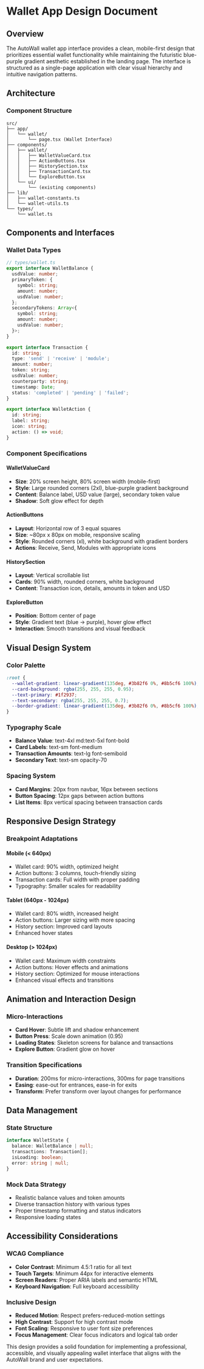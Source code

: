 # Wallet App Design Document

## Overview

The AutoWall wallet app interface provides a clean, mobile-first design that prioritizes essential wallet functionality while maintaining the futuristic blue-purple gradient aesthetic established in the landing page. The interface is structured as a single-page application with clear visual hierarchy and intuitive navigation patterns.

## Architecture

### Component Structure

```
src/
├── app/
│   └── wallet/
│       └── page.tsx (Wallet Interface)
├── components/
│   ├── wallet/
│   │   ├── WalletValueCard.tsx
│   │   ├── ActionButtons.tsx
│   │   ├── HistorySection.tsx
│   │   ├── TransactionCard.tsx
│   │   └── ExploreButton.tsx
│   └── ui/
│       └── (existing components)
├── lib/
│   ├── wallet-constants.ts
│   └── wallet-utils.ts
└── types/
    └── wallet.ts
```

## Components and Interfaces

### Wallet Data Types

```typescript
// types/wallet.ts
export interface WalletBalance {
  usdValue: number;
  primaryToken: {
    symbol: string;
    amount: number;
    usdValue: number;
  };
  secondaryTokens: Array<{
    symbol: string;
    amount: number;
    usdValue: number;
  }>;
}

export interface Transaction {
  id: string;
  type: 'send' | 'receive' | 'module';
  amount: number;
  token: string;
  usdValue: number;
  counterparty: string;
  timestamp: Date;
  status: 'completed' | 'pending' | 'failed';
}

export interface WalletAction {
  id: string;
  label: string;
  icon: string;
  action: () => void;
}
```

### Component Specifications

#### WalletValueCard
- **Size**: 20% screen height, 80% screen width (mobile-first)
- **Style**: Large rounded corners (2xl), blue-purple gradient background
- **Content**: Balance label, USD value (large), secondary token value
- **Shadow**: Soft glow effect for depth

#### ActionButtons
- **Layout**: Horizontal row of 3 equal squares
- **Size**: ~80px x 80px on mobile, responsive scaling
- **Style**: Rounded corners (xl), white background with gradient borders
- **Actions**: Receive, Send, Modules with appropriate icons

#### HistorySection
- **Layout**: Vertical scrollable list
- **Cards**: 90% width, rounded corners, white background
- **Content**: Transaction icon, details, amounts in token and USD

#### ExploreButton
- **Position**: Bottom center of page
- **Style**: Gradient text (blue → purple), hover glow effect
- **Interaction**: Smooth transitions and visual feedback

## Visual Design System

### Color Palette
```css
:root {
  --wallet-gradient: linear-gradient(135deg, #3b82f6 0%, #8b5cf6 100%);
  --card-background: rgba(255, 255, 255, 0.95);
  --text-primary: #1f2937;
  --text-secondary: rgba(255, 255, 255, 0.7);
  --border-gradient: linear-gradient(135deg, #3b82f6 0%, #8b5cf6 100%);
}
```

### Typography Scale
- **Balance Value**: text-4xl md:text-5xl font-bold
- **Card Labels**: text-sm font-medium
- **Transaction Amounts**: text-lg font-semibold
- **Secondary Text**: text-sm opacity-70

### Spacing System
- **Card Margins**: 20px from navbar, 16px between sections
- **Button Spacing**: 12px gaps between action buttons
- **List Items**: 8px vertical spacing between transaction cards

## Responsive Design Strategy

### Breakpoint Adaptations

#### Mobile (< 640px)
- Wallet card: 90% width, optimized height
- Action buttons: 3 columns, touch-friendly sizing
- Transaction cards: Full width with proper padding
- Typography: Smaller scales for readability

#### Tablet (640px - 1024px)
- Wallet card: 80% width, increased height
- Action buttons: Larger sizing with more spacing
- History section: Improved card layouts
- Enhanced hover states

#### Desktop (> 1024px)
- Wallet card: Maximum width constraints
- Action buttons: Hover effects and animations
- History section: Optimized for mouse interactions
- Enhanced visual effects and transitions

## Animation and Interaction Design

### Micro-Interactions
- **Card Hover**: Subtle lift and shadow enhancement
- **Button Press**: Scale down animation (0.95)
- **Loading States**: Skeleton screens for balance and transactions
- **Explore Button**: Gradient glow on hover

### Transition Specifications
- **Duration**: 200ms for micro-interactions, 300ms for page transitions
- **Easing**: ease-out for entrances, ease-in for exits
- **Transform**: Prefer transform over layout changes for performance

## Data Management

### State Structure
```typescript
interface WalletState {
  balance: WalletBalance | null;
  transactions: Transaction[];
  isLoading: boolean;
  error: string | null;
}
```

### Mock Data Strategy
- Realistic balance values and token amounts
- Diverse transaction history with various types
- Proper timestamp formatting and status indicators
- Responsive loading states

## Accessibility Considerations

### WCAG Compliance
- **Color Contrast**: Minimum 4.5:1 ratio for all text
- **Touch Targets**: Minimum 44px for interactive elements
- **Screen Readers**: Proper ARIA labels and semantic HTML
- **Keyboard Navigation**: Full keyboard accessibility

### Inclusive Design
- **Reduced Motion**: Respect prefers-reduced-motion settings
- **High Contrast**: Support for high contrast mode
- **Font Scaling**: Responsive to user font size preferences
- **Focus Management**: Clear focus indicators and logical tab order

This design provides a solid foundation for implementing a professional, accessible, and visually appealing wallet interface that aligns with the AutoWall brand and user expectations.